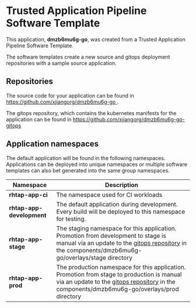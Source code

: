 # Trusted Application Pipeline Software Template

This application, **dmzb6mu6g-go**, was created from a Trusted Application Pipeline Software Template.

The software templates create a new source and gitops deployment repositories with a sample source application. 

## Repositories

The source code for your application can be found in [https://github.com/xjiangorg/dmzb6mu6g-go ](https://github.com/xjiangorg/dmzb6mu6g-go ).
 
The gitops repository, which contains the kubernetes manifests for the application can be found in 
[https://github.com/xjiangorg/dmzb6mu6g-go-gitops ](https://github.com/xjiangorg/dmzb6mu6g-go-gitops ) 

## Application namespaces 

The default application will be found in the following namespaces. Applications can be deployed into unique namespaces or multiple software templates can also bet generated into the same group namespaces.  

|  Namespace   |  Description   |  
| -------- | -------- |
| **rhtap-app-ci** | The namespace used for CI workloads |
| **rhtap-app-development** | The default application during development. Every build will be deployed to this namespace for testing. |
| **rhtap-app-stage** | The staging namespace for this application. Promotion from development to stage is manual via an update to the [gitops repository](https://github.com/xjiangorg/dmzb6mu6g-go-gitops ) in the components/dmzb6mu6g-go/overlays/stage directory |
| **rhtap-app-prod** | The production namespace for this application. Promotion from stage to production is manual via an update to the [gitops repository](https://github.com/xjiangorg/dmzb6mu6g-go-gitops ) in the components/dmzb6mu6g-go/overlays/prod directory |